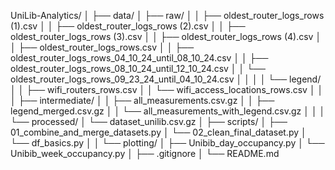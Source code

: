 UniLib-Analytics/
│
├── data/
│   ├── raw/
│   │   ├── oldest_router_logs_rows (1).csv
│   │   ├── oldest_router_logs_rows (2).csv
│   │   ├── oldest_router_logs_rows (3).csv
│   │   ├── oldest_router_logs_rows (4).csv
│   │   ├── oldest_router_logs_rows.csv
│   │   ├── oldest_router_logs_rows_04_10_24_until_08_10_24.csv
│   │   ├── oldest_router_logs_rows_08_10_24_until_12_10_24.csv
│   │   └── oldest_router_logs_rows_09_23_24_until_04_10_24.csv
│   │
│   │   └── legend/
│   │       ├── wifi_routers_rows.csv
│   │       └── wifi_access_locations_rows.csv
│   │
│   ├── intermediate/
│   │   ├── all_measurements.csv.gz
│   │   ├── legend_merged.csv.gz
│   │   └── all_measurements_with_legend.csv.gz
│   │
│   └── processed/
│       └── dataset_unilib.csv.gz
│
├── scripts/
│   ├── 01_combine_and_merge_datasets.py
│   └── 02_clean_final_dataset.py
│   └── df_basics.py
│ 
│   └── plotting/
│         ├── Unibib_day_occupancy.py
│         └── Unibib_week_occupancy.py 
│
├── .gitignore
│
└── README.md
